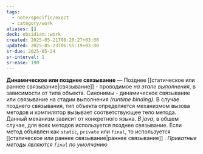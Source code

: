 ```yaml
---
tags:
  - note/specific/exact
  - category/work
aliases: []
deck: obsidian::work
created: 2025-05-21T08:20:27+03:00
updated: 2025-05-23T06:55:19+03:00
sr-due: 2025-05-24
sr-interval: 1
sr-ease: 190
---
```


**Динамическое или позднее связывание**
—
Позднее [[статическое или раннее связывание|связывание]] - проводимое *на этапе выполнения*, в зависимости от типа объекта. Синонимы - динамическое связывание или связывание на стадии выполнения *(runtime binding)*. В случае позднего связывания, тип объекта определяется механизмом вызова методов и компилятор вызывает соответствующее тело метода. Данный механизм зависит от конкретного языка.
*В java*, в общем случае, для всех методов используется позднее связывание. Если метод объявлен как `static`, `private` или `final`, то используется [[статическое или раннее связывание|раннее связывание]] . *Приватные методы являются `final` по умолчанию*

